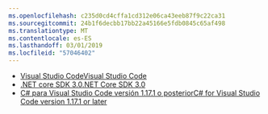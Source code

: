 ```yaml
---
ms.openlocfilehash: c235d0cd4cffa1cd312e06ca43eeb87f9c22ca31
ms.sourcegitcommit: 24b1f6decbb17bb22a45166e5fdb0845c65af498
ms.translationtype: MT
ms.contentlocale: es-ES
ms.lasthandoff: 03/01/2019
ms.locfileid: "57046402"
---
```

* [<span data-ttu-id="6d7ff-101">Visual Studio Code</span><span class="sxs-lookup"><span data-stu-id="6d7ff-101">Visual Studio Code</span></span>](https://code.visualstudio.com/)
* [<span data-ttu-id="6d7ff-102">.NET core SDK 3.0</span><span class="sxs-lookup"><span data-stu-id="6d7ff-102">.NET Core SDK 3.0</span></span>](https://dotnet.microsoft.com/download/dotnet-core/3.0)
* [<span data-ttu-id="6d7ff-103">C# para Visual Studio Code versión 1.17.1 o posterior</span><span class="sxs-lookup"><span data-stu-id="6d7ff-103">C# for Visual Studio Code version 1.17.1 or later</span></span>](https://marketplace.visualstudio.com/items?itemName=ms-vscode.csharp)